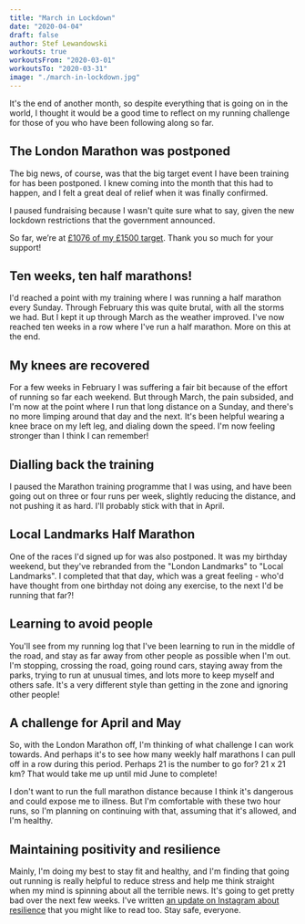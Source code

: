 ```yaml
---
title: "March in Lockdown"
date: "2020-04-04"
draft: false
author: Stef Lewandowski
workouts: true
workoutsFrom: "2020-03-01"
workoutsTo: "2020-03-31"
image: "./march-in-lockdown.jpg"
---
```


It's the end of another month, so despite everything that is going on in the world, I thought it would be a good time to reflect on my running challenge for those of you who have been following along so far.

## The London Marathon was postponed

The big news, of course, was that the big target event I have been training for has been postponed. I knew coming into the month that this had to happen, and I felt a great deal of relief when it was finally confirmed. 

I paused fundraising because I wasn't quite sure what to say, given the new lockdown restrictions that the government announced.

So far, we’re at [£1076 of my £1500 target](https://run.stef.io/donate). Thank you so much for your support!

## Ten weeks, ten half marathons!

I'd reached a point with my training where I was running a half marathon every Sunday. Through February this was quite brutal, with all the storms we had. But I kept it up through March as the weather improved. I've now reached ten weeks in a row where I've run a half marathon. More on this at the end.

## My knees are recovered

For a few weeks in February I was suffering a fair bit because of the effort of running so far each weekend. But through March, the pain subsided, and I'm now at the point where I run that long distance on a Sunday, and there's no more limping around that day and the next. It's been helpful wearing a knee brace on my left leg, and dialing down the speed. I'm now feeling stronger than I think I can remember!

## Dialling back the training

I paused the Marathon training programme that I was using, and have been going out on three or four runs per week, slightly reducing the distance, and not pushing it as hard. I'll probably stick with that in April.

## Local Landmarks Half Marathon

One of the races I'd signed up for was also postponed. It was my birthday weekend, but they've rebranded from the "London Landmarks" to "Local Landmarks". I completed that that day, which was a great feeling - who'd have thought from one birthday not doing any exercise, to the next I'd be running that far?!

## Learning to avoid people

You'll see from my running log that I've been learning to run in the middle of the road, and stay as far away from other people as possible when I'm out. I'm stopping, crossing the road, going round cars, staying away from the parks, trying to run at unusual times, and lots more to keep myself and others safe. It's a very different style than getting in the zone and ignoring other people!

## A challenge for April and May

So, with the London Marathon off, I'm thinking of what challenge I can work towards. And perhaps it's to see how many weekly half marathons I can pull off in a row during this period. Perhaps 21 is the number to go for? 21 x 21 km? That would take me up until mid June to complete!

I don't want to run the full marathon distance because I think it's dangerous and could expose me to illness. But I'm comfortable with these two hour runs, so I'm planning on continuing with that, assuming that it's allowed, and I'm healthy.

## Maintaining positivity and resilience

Mainly, I'm doing my best to stay fit and healthy, and I'm finding that going out running is really helpful to reduce stress and help me think straight when my mind is spinning about all the terrible news. It's going to get pretty bad over the next few weeks. I've written [an update on Instagram about resilience](https://www.instagram.com/p/B-c4jdcJUtd/) that you might like to read too. Stay safe, everyone.



